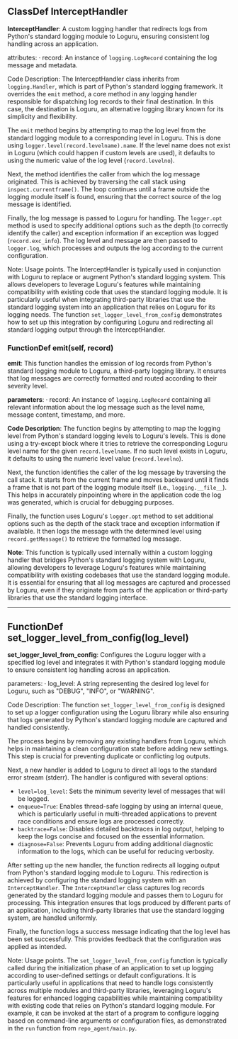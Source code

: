 ## ClassDef InterceptHandler
**InterceptHandler**: A custom logging handler that redirects logs from Python's standard logging module to Loguru, ensuring consistent log handling across an application.

attributes:
· record: An instance of `logging.LogRecord` containing the log message and metadata.

Code Description: The InterceptHandler class inherits from `logging.Handler`, which is part of Python's standard logging framework. It overrides the `emit` method, a core method in any logging handler responsible for dispatching log records to their final destination. In this case, the destination is Loguru, an alternative logging library known for its simplicity and flexibility.

The `emit` method begins by attempting to map the log level from the standard logging module to a corresponding level in Loguru. This is done using `logger.level(record.levelname).name`. If the level name does not exist in Loguru (which could happen if custom levels are used), it defaults to using the numeric value of the log level (`record.levelno`).

Next, the method identifies the caller from which the log message originated. This is achieved by traversing the call stack using `inspect.currentframe()`. The loop continues until a frame outside the logging module itself is found, ensuring that the correct source of the log message is identified.

Finally, the log message is passed to Loguru for handling. The `logger.opt` method is used to specify additional options such as the depth (to correctly identify the caller) and exception information if an exception was logged (`record.exc_info`). The log level and message are then passed to `logger.log`, which processes and outputs the log according to the current configuration.

Note: Usage points. The InterceptHandler is typically used in conjunction with Loguru to replace or augment Python's standard logging system. This allows developers to leverage Loguru's features while maintaining compatibility with existing code that uses the standard logging module. It is particularly useful when integrating third-party libraries that use the standard logging system into an application that relies on Loguru for its logging needs. The function `set_logger_level_from_config` demonstrates how to set up this integration by configuring Loguru and redirecting all standard logging output through the InterceptHandler.
### FunctionDef emit(self, record)
**emit**: This function handles the emission of log records from Python's standard logging module to Loguru, a third-party logging library. It ensures that log messages are correctly formatted and routed according to their severity level.

**parameters**:
· record: An instance of `logging.LogRecord` containing all relevant information about the log message such as the level name, message content, timestamp, and more.

**Code Description**: The function begins by attempting to map the logging level from Python's standard logging levels to Loguru's levels. This is done using a try-except block where it tries to retrieve the corresponding Loguru level name for the given `record.levelname`. If no such level exists in Loguru, it defaults to using the numeric level value (`record.levelno`).

Next, the function identifies the caller of the log message by traversing the call stack. It starts from the current frame and moves backward until it finds a frame that is not part of the logging module itself (i.e., `logging.__file__`). This helps in accurately pinpointing where in the application code the log was generated, which is crucial for debugging purposes.

Finally, the function uses Loguru's `logger.opt` method to set additional options such as the depth of the stack trace and exception information if available. It then logs the message with the determined level using `record.getMessage()` to retrieve the formatted log message.

**Note**: This function is typically used internally within a custom logging handler that bridges Python's standard logging system with Loguru, allowing developers to leverage Loguru's features while maintaining compatibility with existing codebases that use the standard logging module. It is essential for ensuring that all log messages are captured and processed by Loguru, even if they originate from parts of the application or third-party libraries that use the standard logging interface.
***
## FunctionDef set_logger_level_from_config(log_level)
**set_logger_level_from_config**: Configures the Loguru logger with a specified log level and integrates it with Python's standard logging module to ensure consistent log handling across an application.

parameters:
· log_level: A string representing the desired log level for Loguru, such as "DEBUG", "INFO", or "WARNING".

Code Description: The function `set_logger_level_from_config` is designed to set up a logger configuration using the Loguru library while also ensuring that logs generated by Python's standard logging module are captured and handled consistently. 

The process begins by removing any existing handlers from Loguru, which helps in maintaining a clean configuration state before adding new settings. This step is crucial for preventing duplicate or conflicting log outputs.

Next, a new handler is added to Loguru to direct all logs to the standard error stream (stderr). The handler is configured with several options:
- `level=log_level`: Sets the minimum severity level of messages that will be logged.
- `enqueue=True`: Enables thread-safe logging by using an internal queue, which is particularly useful in multi-threaded applications to prevent race conditions and ensure logs are processed correctly.
- `backtrace=False`: Disables detailed backtraces in log output, helping to keep the logs concise and focused on the essential information.
- `diagnose=False`: Prevents Loguru from adding additional diagnostic information to the logs, which can be useful for reducing verbosity.

After setting up the new handler, the function redirects all logging output from Python's standard logging module to Loguru. This redirection is achieved by configuring the standard logging system with an `InterceptHandler`. The `InterceptHandler` class captures log records generated by the standard logging module and passes them to Loguru for processing. This integration ensures that logs produced by different parts of an application, including third-party libraries that use the standard logging system, are handled uniformly.

Finally, the function logs a success message indicating that the log level has been set successfully. This provides feedback that the configuration was applied as intended.

Note: Usage points. The `set_logger_level_from_config` function is typically called during the initialization phase of an application to set up logging according to user-defined settings or default configurations. It is particularly useful in applications that need to handle logs consistently across multiple modules and third-party libraries, leveraging Loguru's features for enhanced logging capabilities while maintaining compatibility with existing code that relies on Python's standard logging module. For example, it can be invoked at the start of a program to configure logging based on command-line arguments or configuration files, as demonstrated in the `run` function from `repo_agent/main.py`.
